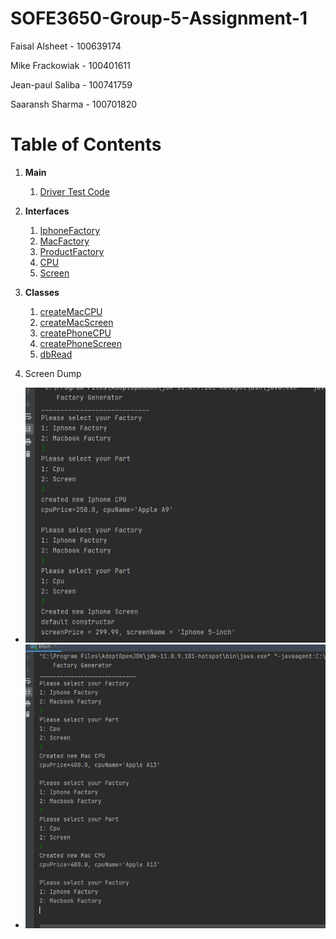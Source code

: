 # SOFE3650-Group-5-Assignment-1

Faisal Alsheet - 100639174

Mike Frackowiak - 100401611

Jean-paul Saliba - 100741759

Saaransh Sharma - 100701820


# Table of Contents

1. **Main**
    1. [Driver Test Code](src/com/company/Main.java)

2. **Interfaces**
    1. [IphoneFactory](/src/com/company/IphoneFactory.java)
    2. [MacFactory](/src/com/company/MacFactory.java)
    3. [ProductFactory](/src/com/company/ProductFactory.java)
    4. [CPU](/src/com/company/CPU.java)
    5. [Screen](/src/com/company/Screen.java)

3. **Classes**
    1. [createMacCPU](/src/com/company/createMacCPU.java)
    2. [createMacScreen](/src/com/company/createMacScreen.java)
    3. [createPhoneCPU](/src/com/company/createPhoneCPU.java)
    4. [createPhoneScreen](/src/com/company/createPhoneScreen.java)
    5. [dbRead](/src/com/company/dbRead.java)


6. Screen Dump
  - ![Image of Iphone Factory](/Images/image1.PNG)
  - ![Image of Mac Factory](/Images/image2.PNG)











